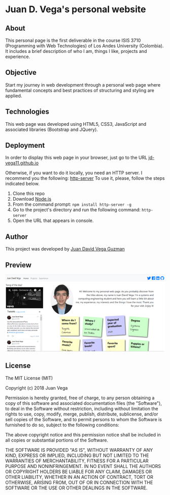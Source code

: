 # Juan D. Vega's personal website

## About

This personal page is the first deliverable in the course ISIS 3710 (Programming with Web Technologies) of Los Andes University (Colombia). It includes a brief description of who I am, things I like, projects and experience.

## Objective

Start my journey in web development through a personal web page where fundamental concepts and best practices of structuring and styling are applied.

## Technologies

This web page was developed using HTML5, CSS3, JavaScript and associated libraries (Bootstrap and JQuery).

## Deployment

In order to display this web page in your browser, just go to the URL [jd-vega11.github.io](https://jd-vega11.github.io/)

Otherwise, if you want to do it locally, you need an HTTP server. I recommend you the following: [http-server](https://www.npmjs.com/package/http-server) To use it, please, follow the steps indicated below.

1. Clone this repo
2. Download [Node.js](https://nodejs.org/es/)
3. From the command prompt:
  `npm install http-server -g`
4. Go to the project's directory and run the following command:
  `http-server`
5. Open the URL that appears in console.

## Author

This project was developed by [Juan David Vega Guzman](https://github.com/jd-vega11)

## Preview

![alt text](https://raw.githubusercontent.com/jd-vega11/jd-vega11.github.io/master/img/screenshotReadme.png)

## License

The MIT License (MIT)

Copyright (c) 2018 Juan Vega

Permission is hereby granted, free of charge, to any person obtaining a copy of this software and associated documentation files (the "Software"), to deal in the Software without restriction, including without limitation the rights to use, copy, modify, merge, publish, distribute, sublicense, and/or sell copies of the Software, and to permit persons to whom the Software is furnished to do so, subject to the following conditions:

The above copyright notice and this permission notice shall be included in all copies or substantial portions of the Software.

THE SOFTWARE IS PROVIDED "AS IS", WITHOUT WARRANTY OF ANY KIND, EXPRESS OR IMPLIED, INCLUDING BUT NOT LIMITED TO THE WARRANTIES OF MERCHANTABILITY, FITNESS FOR A PARTICULAR PURPOSE AND NONINFRINGEMENT. IN NO EVENT SHALL THE AUTHORS OR COPYRIGHT HOLDERS BE LIABLE FOR ANY CLAIM, DAMAGES OR OTHER LIABILITY, WHETHER IN AN ACTION OF CONTRACT, TORT OR OTHERWISE, ARISING FROM, OUT OF OR IN CONNECTION WITH THE SOFTWARE OR THE USE OR OTHER DEALINGS IN THE SOFTWARE.
